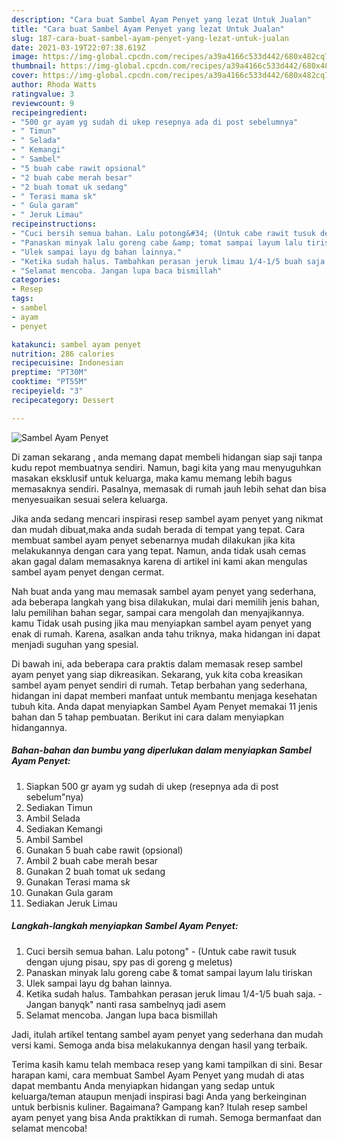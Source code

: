 ```yaml
---
description: "Cara buat Sambel Ayam Penyet yang lezat Untuk Jualan"
title: "Cara buat Sambel Ayam Penyet yang lezat Untuk Jualan"
slug: 187-cara-buat-sambel-ayam-penyet-yang-lezat-untuk-jualan
date: 2021-03-19T22:07:38.619Z
image: https://img-global.cpcdn.com/recipes/a39a4166c533d442/680x482cq70/sambel-ayam-penyet-foto-resep-utama.jpg
thumbnail: https://img-global.cpcdn.com/recipes/a39a4166c533d442/680x482cq70/sambel-ayam-penyet-foto-resep-utama.jpg
cover: https://img-global.cpcdn.com/recipes/a39a4166c533d442/680x482cq70/sambel-ayam-penyet-foto-resep-utama.jpg
author: Rhoda Watts
ratingvalue: 3
reviewcount: 9
recipeingredient:
- "500 gr ayam yg sudah di ukep resepnya ada di post sebelumnya"
- " Timun"
- " Selada"
- " Kemangi"
- " Sambel"
- "5 buah cabe rawit opsional"
- "2 buah cabe merah besar"
- "2 buah tomat uk sedang"
- " Terasi mama sk"
- " Gula garam"
- " Jeruk Limau"
recipeinstructions:
- "Cuci bersih semua bahan. Lalu potong&#34; (Untuk cabe rawit tusuk dengan ujung pisau, spy pas di goreng g meletus)"
- "Panaskan minyak lalu goreng cabe &amp; tomat sampai layum lalu tiriskan"
- "Ulek sampai layu dg bahan lainnya."
- "Ketika sudah halus. Tambahkan perasan jeruk limau 1/4-1/5 buah saja. Jangan banyqk&#34; nanti rasa sambelnyq jadi asem"
- "Selamat mencoba. Jangan lupa baca bismillah"
categories:
- Resep
tags:
- sambel
- ayam
- penyet

katakunci: sambel ayam penyet 
nutrition: 286 calories
recipecuisine: Indonesian
preptime: "PT30M"
cooktime: "PT55M"
recipeyield: "3"
recipecategory: Dessert

---
```



![Sambel Ayam Penyet](https://img-global.cpcdn.com/recipes/a39a4166c533d442/680x482cq70/sambel-ayam-penyet-foto-resep-utama.jpg)

Di zaman  sekarang , anda memang dapat membeli hidangan siap saji tanpa kudu repot membuatnya sendiri. Namun, bagi kita yang mau menyuguhkan masakan eksklusif untuk keluarga, maka kamu memang lebih bagus memasaknya sendiri. Pasalnya, memasak di rumah jauh lebih sehat dan bisa menyesuaikan sesuai selera keluarga.

Jika anda sedang mencari inspirasi resep sambel ayam penyet yang nikmat dan mudah dibuat,maka anda sudah berada di tempat yang tepat. Cara membuat sambel ayam penyet  sebenarnya mudah dilakukan jika kita melakukannya dengan cara yang tepat. Namun, anda tidak usah cemas akan gagal dalam memasaknya 
karena di artikel ini kami akan mengulas sambel ayam penyet dengan cermat.  



Nah buat anda yang mau memasak sambel ayam penyet yang sederhana, ada beberapa langkah yang bisa dilakukan, mulai dari memilih jenis bahan, lalu pemilihan bahan segar, sampai cara mengolah dan menyajikannya. kamu Tidak usah pusing jika mau menyiapkan sambel ayam penyet yang enak di rumah. Karena, asalkan anda  tahu triknya, maka hidangan ini dapat menjadi suguhan yang spesial.

Di bawah ini, ada beberapa cara praktis  dalam memasak resep sambel ayam penyet yang siap dikreasikan. Sekarang, yuk kita coba kreasikan sambel ayam penyet sendiri di rumah. Tetap berbahan yang sederhana, hidangan ini dapat memberi manfaat untuk membantu menjaga kesehatan tubuh kita. Anda dapat menyiapkan Sambel Ayam Penyet memakai 11 jenis bahan dan 5 tahap pembuatan. Berikut ini cara dalam menyiapkan hidangannya.

<!--inarticleads1-->

##### Bahan-bahan dan bumbu yang diperlukan dalam menyiapkan Sambel Ayam Penyet:

1. Siapkan 500 gr ayam yg sudah di ukep (resepnya ada di post sebelum&#34;nya)
1. Sediakan  Timun
1. Ambil  Selada
1. Sediakan  Kemangi
1. Ambil  Sambel
1. Gunakan 5 buah cabe rawit (opsional)
1. Ambil 2 buah cabe merah besar
1. Gunakan 2 buah tomat uk sedang
1. Gunakan  Terasi mama s*k*
1. Gunakan  Gula garam
1. Sediakan  Jeruk Limau




<!--inarticleads2-->

##### Langkah-langkah menyiapkan Sambel Ayam Penyet:

1. Cuci bersih semua bahan. Lalu potong&#34; - (Untuk cabe rawit tusuk dengan ujung pisau, spy pas di goreng g meletus)
1. Panaskan minyak lalu goreng cabe &amp; tomat sampai layum lalu tiriskan
1. Ulek sampai layu dg bahan lainnya.
1. Ketika sudah halus. Tambahkan perasan jeruk limau 1/4-1/5 buah saja. - Jangan banyqk&#34; nanti rasa sambelnyq jadi asem
1. Selamat mencoba. Jangan lupa baca bismillah




Jadi, itulah artikel tentang  sambel ayam penyet  yang sederhana dan mudah versi kami. Semoga anda bisa melakukannya dengan hasil yang terbaik. 

Terima kasih kamu telah membaca resep yang kami tampilkan di sini. Besar harapan kami, cara membuat  Sambel Ayam Penyet yang mudah di atas dapat membantu Anda menyiapkan hidangan yang sedap untuk keluarga/teman ataupun menjadi inspirasi bagi Anda yang berkeinginan untuk berbisnis kuliner. Bagaimana? Gampang kan? Itulah resep sambel ayam penyet yang bisa Anda praktikkan di rumah. Semoga bermanfaat dan selamat mencoba!

